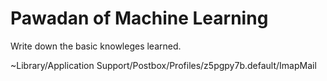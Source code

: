 # Pawadan of Machine Learning



Write down the basic knowleges learned.



~Library/Application Support/Postbox/Profiles/z5pgpy7b.default/ImapMail

